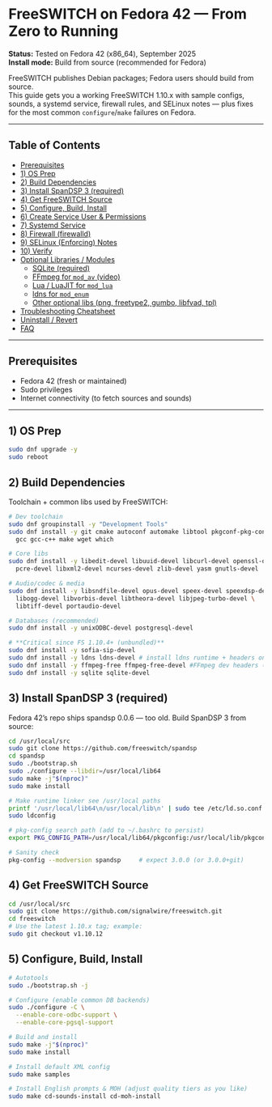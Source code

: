 # FreeSWITCH on Fedora 42 — From Zero to Running

**Status:** Tested on Fedora 42 (x86_64), September 2025  
**Install mode:** Build from source (recommended for Fedora)

FreeSWITCH publishes Debian packages; Fedora users should build from source.  
This guide gets you a working FreeSWITCH 1.10.x with sample configs, sounds, a systemd service, firewall rules, and SELinux notes — plus fixes for the most common `configure`/`make` failures on Fedora.

---

## Table of Contents

- [Prerequisites](#prerequisites)
- [1) OS Prep](#1-os-prep)
- [2) Build Dependencies](#2-build-dependencies)
- [3) Install SpanDSP 3 (required)](#3-install-spandsp-3-required)
- [4) Get FreeSWITCH Source](#4-get-freeswitch-source)
- [5) Configure, Build, Install](#5-configure-build-install)
- [6) Create Service User & Permissions](#6-create-service-user--permissions)
- [7) Systemd Service](#7-systemd-service)
- [8) Firewall (firewalld)](#8-firewall-firewalld)
- [9) SELinux (Enforcing) Notes](#9-selinux-enforcing-notes)
- [10) Verify](#10-verify)
- [Optional Libraries / Modules](#optional-libraries--modules)
  - [SQLite (required)](#sqlite-required)
  - [FFmpeg for `mod_av` (video)](#ffmpeg-for-mod_av-video)
  - [Lua / LuaJIT for `mod_lua`](#lua--luajit-for-mod_lua)
  - [ldns for `mod_enum`](#ldns-for-mod_enum)
  - [Other optional libs (png, freetype2, gumbo, libfvad, tpl)](#other-optional-libs-png-freetype2-gumbo-libfvad-tpl)
- [Troubleshooting Cheatsheet](#troubleshooting-cheatsheet)
- [Uninstall / Revert](#uninstall--revert)
- [FAQ](#faq)

---

## Prerequisites

- Fedora 42 (fresh or maintained)
- Sudo privileges
- Internet connectivity (to fetch sources and sounds)

---

## 1) OS Prep

```bash
sudo dnf upgrade -y
sudo reboot
```

## 2) Build Dependencies
Toolchain + common libs used by FreeSWITCH:
```bash
# Dev toolchain
sudo dnf groupinstall -y "Development Tools"
sudo dnf install -y git cmake autoconf automake libtool pkgconf-pkg-config \
  gcc gcc-c++ make wget which

# Core libs
sudo dnf install -y libedit-devel libuuid-devel libcurl-devel openssl-devel \
  pcre-devel libxml2-devel ncurses-devel zlib-devel yasm gnutls-devel

# Audio/codec & media
sudo dnf install -y libsndfile-devel opus-devel speex-devel speexdsp-devel \
  libogg-devel libvorbis-devel libtheora-devel libjpeg-turbo-devel \
  libtiff-devel portaudio-devel

# Databases (recommended)
sudo dnf install -y unixODBC-devel postgresql-devel

# **Critical since FS 1.10.4+ (unbundled)**
sudo dnf install -y sofia-sip-devel
sudo dnf install -y ldns ldns-devel # install ldns runtime + headers on Fedora
sudo dnf install -y ffmpeg-free ffmpeg-free-devel #FFmpeg dev headers (libavformat + libswscale).
sudo dnf install -y sqlite sqlite-devel


```
## 3) Install SpanDSP 3 (required)
Fedora 42’s repo ships spandsp 0.0.6 — too old. Build SpanDSP 3 from source:
```bash
cd /usr/local/src
sudo git clone https://github.com/freeswitch/spandsp
cd spandsp
sudo ./bootstrap.sh
sudo ./configure --libdir=/usr/local/lib64
sudo make -j"$(nproc)"
sudo make install

# Make runtime linker see /usr/local paths
printf '/usr/local/lib64\n/usr/local/lib\n' | sudo tee /etc/ld.so.conf.d/local-spandsp.conf >/dev/null
sudo ldconfig

# pkg-config search path (add to ~/.bashrc to persist)
export PKG_CONFIG_PATH=/usr/local/lib64/pkgconfig:/usr/local/lib/pkgconfig:$PKG_CONFIG_PATH

# Sanity check
pkg-config --modversion spandsp     # expect 3.0.0 (or 3.0.0+git)
```
## 4) Get FreeSWITCH Source
```bash
cd /usr/local/src
sudo git clone https://github.com/signalwire/freeswitch.git
cd freeswitch
# Use the latest 1.10.x tag; example:
sudo git checkout v1.10.12
```
## 5) Configure, Build, Install
```bash
# Autotools
sudo ./bootstrap.sh -j

# Configure (enable common DB backends)
sudo ./configure -C \
  --enable-core-odbc-support \
  --enable-core-pgsql-support

# Build and install
sudo make -j"$(nproc)"
sudo make install

# Install default XML config
sudo make samples

# Install English prompts & MOH (adjust quality tiers as you like)
sudo make cd-sounds-install cd-moh-install
```



